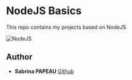 # NodeJS Basics

This repo contains my projects based on NodeJS

![NodeJS](https://zupimages.net/up/24/05/llu9.png)

## Author
* **Sabrina PAPEAU** [Github](https://github.com/Holbiwan)
